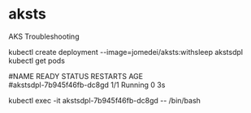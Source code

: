 # aksts
AKS Troubleshooting <br>

kubectl create deployment --image=jomedei/aksts:withsleep akstsdpl <br>
kubectl get pods <br>

#NAME                        READY   STATUS    RESTARTS   AGE <br>
#akstsdpl-7b945f46fb-dc8gd   1/1     Running   0          3s <br>

kubectl exec -it akstsdpl-7b945f46fb-dc8gd -- /bin/bash <br>
